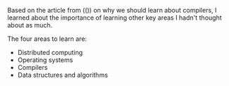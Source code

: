 

Based on the article from (()) on why we should learn about compilers, I learned about the importance of learning other key areas I hadn't thought about as much.

The four areas to learn are:
- Distributed computing
- Operating systems
- Compilers
- Data structures and algorithms


